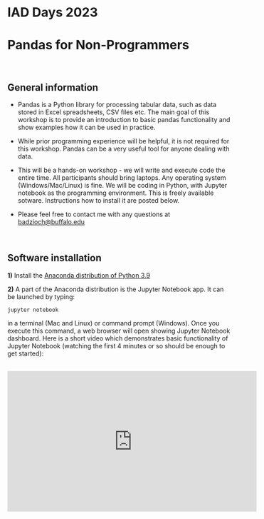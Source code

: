 # IAD Days 2023
# Pandas for Non-Programmers

<br/>

##  General information

* Pandas is a Python library for processing tabular data, such as data stored in Excel
  spreadsheets, CSV files etc. The main goal of this workshop is to provide an introduction
  to basic pandas functionality and show examples how it can be used in practice.

* While prior programming experience will be helpful, it is not required for this workshop.
  Pandas can be a very useful tool for anyone dealing with data.

* This will be a hands-on workshop - we will write and execute code the entire time.
  All participants should bring laptops. Any operating system (Windows/Mac/Linux) is fine.
  We will be coding in Python, with Jupyter notebook as the programming environment. This
  is freely available sotware. Instructions how to install it are posted below.

* Please feel free to contact me with any questions at
  [badzioch@buffalo.edu](mailto:badzioch@buffalo.edu?subject=pandas%20workshop)


<br/>

## Software installation

**1)** Install the [Anaconda distribution of Python 3.9](https://www.anaconda.com/products/distribution)

**2)** A part of the Anaconda distribution is the Jupyter Notebook app.  It can be launched by typing:

```jupyter notebook```

in a terminal (Mac and Linux)  or command prompt (Windows). Once you execute
this command, a web browser will open showing Jupyter Notebook dashboard.  Here is a short
video which demonstrates basic functionality of Jupyter Notebook (watching the first
4 minutes or so should be enough to get started):

<br/>

<div align="center">
<iframe  max-width="100%" width="560px" height="315px" src="https://www.youtube.com/embed/BJnro9jQ3fE" frameborder="0" allow="accelerometer; autoplay; encrypted-media; gyroscope; picture-in-picture" allowfullscreen></iframe>
</div>
<br/>
